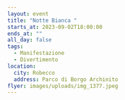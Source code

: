 ```yaml
---
layout: event
title: "Notte Bianca "
starts_at: 2023-09-02T18:00:00
ends_at: ""
all_day: false
tags:
  - Manifestazione
  - Divertimento
location:
  city: Robecco
  address: Parco di Borgo Archinito
flyer: images/uploads/img_1377.jpeg
---
```

